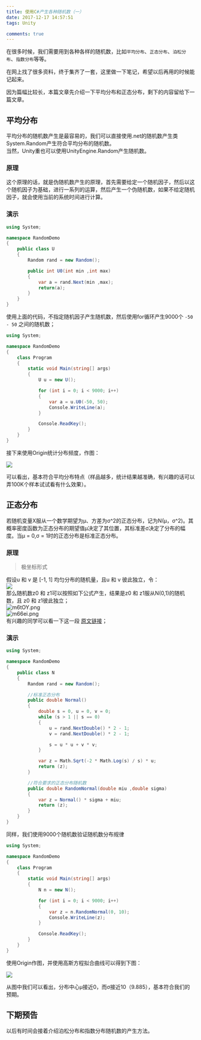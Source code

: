 ```yaml
---
title: 使用C#产生各种随机数（一）
date: 2017-12-17 14:57:51
tags: Unity

comments: true
---
```


在很多时候，我们需要用到各种各样的随机数，比如`平均分布`、`正态分布`、`泊松分布`、`指数分布`等等。

在网上找了很多资料，终于集齐了一套，这里做一下笔记，希望以后再用的时候能记起来。

<!-- more -->

因为篇幅比较长，本篇文章先介绍一下平均分布和正态分布，剩下的内容留给下一篇文章。

## 平均分布

平均分布的随机数产生是最容易的，我们可以直接使用.net的随机数产生类System.Random产生符合平均分布的随机数。  
当然，Unity重也可以使用UnityEngine.Random产生随机数。

### 原理

这个原理的话，就是伪随机数产生的原理，首先需要给定一个随机因子，然后以这个随机因子为基础，进行一系列的运算，然后产生一个伪随机数，如果不给定随机因子，就会使用当前的系统时间进行计算。

### 演示

```cs
using System;

namespace RandomDemo
{
    public class U
    {
        Random rand = new Random();

        public int U0(int min ,int max)
        {
            var a = rand.Next(min ,max);
            return(a);
        }
    }
}
```

使用上面的代码，不指定随机因子产生随机数，然后使用for循环产生9000个 `-50 - 50` 之间的随机数；

```cs
using System;

namespace RandomDemo
{
    class Program
    {
        static void Main(string[] args)
        {
            U u = new U();

            for (int i = 0; i < 9000; i++)
            {
                var a = u.U0(-50, 50);
                Console.WriteLine(a);
            }

            Console.ReadKey();
        }
    }
}
```

接下来使用Origin统计分布频度，作图：

![](https://s1.ax2x.com/2017/12/17/mtFza.png)

可以看出，基本符合平均分布特点（样品越多，统计结果越准确，有兴趣的话可以弄100K个样本试试看有什么效果）。

## 正态分布

若随机变量X服从一个数学期望为μ、方差为σ^2的正态分布，记为N(μ，σ^2)。其概率密度函数为正态分布的期望值μ决定了其位置，其标准差σ决定了分布的幅度。当μ = 0,σ = 1时的正态分布是标准正态分布。

### 原理

> 极坐标形式

假设u 和 v 是 [-1, 1] 均匀分布的随机量，且u 和 v 彼此独立，令：  
![](https://s1.ax2x.com/2017/12/17/m6A5r.png)  
那么随机数z0 和 z1可以按照如下公式产生，结果是z0 和 z1服从N(0,1)的随机数，且 z0 和 z1彼此独立；  
![m6tOY.png](https://s1.ax2x.com/2017/12/17/m6tOY.png)  
![m66ei.png](https://s1.ax2x.com/2017/12/17/m66ei.png)  
有兴趣的同学可以看一下这一段 [原文链接](https://en.wikipedia.org/wiki/Box%E2%80%93Muller_transform)；

### 演示

```cs
using System;

namespace RandomDemo
{
    public class N
    {
        Random rand = new Random();

        //标准正态分布
        public double Normal()
        {
            double s = 0, u = 0, v = 0;
            while (s > 1 || s == 0)
            {
                u = rand.NextDouble() * 2 - 1;
                v = rand.NextDouble() * 2 - 1;

                s = u * u + v * v;
            }

            var z = Math.Sqrt(-2 * Math.Log(s) / s) * u;
            return (z);
        }

        //符合要求的正态分布随机数
        public double RandomNormal(double miu ,double sigma)
        {
            var z = Normal() * sigma + miu;
            return (z);
        }
    }
}
```

同样，我们使用9000个随机数验证随机数分布规律

```cs
using System;

namespace RandomDemo
{
    class Program
    {
        static void Main(string[] args)
        {
            N n = new N();

            for (int i = 0; i < 9000; i++)
            {
                var z = n.RandomNormal(0, 10);
                Console.WriteLine(z);
            }

            Console.ReadKey();
        }
    }
}
```

使用Origin作图，并使用高斯方程拟合曲线可以得到下图：

![](https://s1.ax2x.com/2017/12/17/m6iJ6.png)

从图中我们可以看出，分布中心μ接近0，而σ接近10（9.885），基本符合我们的预期。

## 下期预告

以后有时间会接着介绍泊松分布和指数分布随机数的产生方法。

